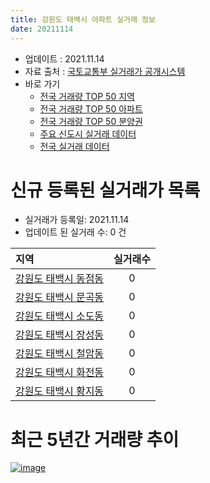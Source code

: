 ```yaml
---
title: 강원도 태백시 아파트 실거래 정보
date: 20211114
---
```


* 업데이트 : 2021.11.14
* 자료 출처 : [국토교통부 실거래가 공개시스템](http://rt.molit.go.kr)
* 바로 가기
    * [전국 거래량 TOP 50 지역](https://apt-info.github.io/apt-trade-info/tr)
    * [전국 거래량 TOP 50 아파트](https://apt-info.github.io/apt-trade-info/ta)
    * [전국 거래량 TOP 50 분양권](https://apt-info.github.io/apt-trade-info/tb)
    * [주요 신도시 실거래 데이터](https://apt-info.github.io/apt-trade-info/newtown)
    * [전국 실거래 데이터](https://apt-info.github.io/apt-trade-info/all)



<script async src="https://pagead2.googlesyndication.com/pagead/js/adsbygoogle.js"></script>
<!-- 기본광고 -->
<ins class="adsbygoogle"
     style="display:block"
     data-ad-client="ca-pub-1142216861245946"
     data-ad-slot="4805727019"
     data-ad-format="auto"
     data-full-width-responsive="true"></ins>
<script>
     (adsbygoogle = window.adsbygoogle || []).push({});
</script>


# 신규 등록된 실거래가 목록

* 실거래가 등록일: 2021.11.14
* 업데이트 된 실거래 수: 0 건


|지역|실거래수|
|:---|:---:|
|[강원도 태백시 동점동](https://apt-info.github.io/apt-trade-info/r3289)|0|
|[강원도 태백시 문곡동](https://apt-info.github.io/apt-trade-info/r3013)|0|
|[강원도 태백시 소도동](https://apt-info.github.io/apt-trade-info/r1398)|0|
|[강원도 태백시 장성동](https://apt-info.github.io/apt-trade-info/r1397)|0|
|[강원도 태백시 철암동](https://apt-info.github.io/apt-trade-info/r1400)|0|
|[강원도 태백시 화전동](https://apt-info.github.io/apt-trade-info/r1399)|0|
|[강원도 태백시 황지동](https://apt-info.github.io/apt-trade-info/r1396)|0|



<script async src="https://pagead2.googlesyndication.com/pagead/js/adsbygoogle.js"></script>
<!-- 기본광고 -->
<ins class="adsbygoogle"
     style="display:block"
     data-ad-client="ca-pub-1142216861245946"
     data-ad-slot="4805727019"
     data-ad-format="auto"
     data-full-width-responsive="true"></ins>
<script>
     (adsbygoogle = window.adsbygoogle || []).push({});
</script>


# 최근 5년간 거래량 추이


<div style="width:100%;">
    <canvas id="deal_progress" height="200"></canvas>
</div>

<script>
new Chart(document.getElementById("deal_progress"), {
    type: 'line',
    data: {
        labels: ['16.01','16.02','16.03','16.04','16.05','16.06','16.07','16.08','16.09','16.10','16.11','16.12','17.01','17.02','17.03','17.04','17.05','17.06','17.07','17.08','17.09','17.10','17.11','17.12','18.01','18.02','18.03','18.04','18.05','18.06','18.07','18.08','18.09','18.10','18.11','18.12','19.01','19.02','19.03','19.04','19.05','19.06','19.07','19.08','19.09','19.10','19.11','19.12','20.01','20.02','20.03','20.04','20.05','20.06','20.07','20.08','20.09','20.10','20.11','20.12','21.01','21.02','21.03','21.04','21.05','21.06','21.07','21.08','21.09','21.10','21.11'],
        datasets: [{
            label: '매매/분양권',
            data: [35,50,63,43,50,57,50,38,36,44,32,18,33,45,56,41,34,62,33,56,43,35,44,36,43,36,45,36,32,35,39,45,42,60,34,42,41,40,52,44,52,47,30,54,52,50,41,48,62,63,48,42,49,36,63,41,39,32,54,64,44,42,60,60,62,48,37,59,52,45,10],
            borderColor: "rgba(66, 133, 243, 1)",
            backgroundColor: "rgba(66, 133, 243, 0.05)",
            borderWidth: 1,
            pointRadius: 0,
            fill: false,
            lineTension: 0
        },{
            label: '전/월세',
            data: [26,55,38,28,32,19,30,120,50,41,31,34,34,52,36,44,39,22,42,114,38,36,15,39,23,56,48,44,26,23,22,71,37,39,27,27,21,39,37,25,14,12,15,14,13,14,12,12,18,21,8,6,10,13,25,13,9,6,10,13,13,15,15,10,13,9,9,11,10,9,1],
            borderColor: "rgba(255, 90, 0, 1)",
            backgroundColor: "rgba(255, 90, 0, 0.05)",
            borderWidth: 1,
            pointRadius: 0,
            fill: false,
            lineTension: 0
        },{
            label: '합계',
            data: [61,105,101,71,82,76,80,158,86,85,63,52,67,97,92,85,73,84,75,170,81,71,59,75,66,92,93,80,58,58,61,116,79,99,61,69,62,79,89,69,66,59,45,68,65,64,53,60,80,84,56,48,59,49,88,54,48,38,64,77,57,57,75,70,75,57,46,70,62,54,11],
            borderColor: "rgba(0, 0, 0, 1)",
            backgroundColor: "rgba(0, 0, 0, 0.03)",
            borderWidth: 0.1,
            pointRadius: 0,
            fill: true,
            lineTension: 0
        }
        ]
    },
    options: {
        responsive: true,
        title: {
            display: false
        },
        tooltips: {
            mode: 'index',
            intersect: false
        },
        hover: {
            mode: 'nearest',
            intersect: true
        },
        scales: {
            xAxes: [{
                display: true,
                scaleLabel: {
                    display: true,
                    labelString: '년/월'
                }
            }],
            yAxes: [{
                display: true,
                ticks: {
                    suggestedMin: 0,
                },
                scaleLabel: {
                    display: true,
                    labelString: '실거래 수'
                }
            }]
        }
    }
});

</script>


[![image](https://apt-info.github.io/images/2020-01-03-apt-trade-info/1024x500.png)](https://play.google.com/store/apps/details?id=com.aptinfo.apttradeinfo)

